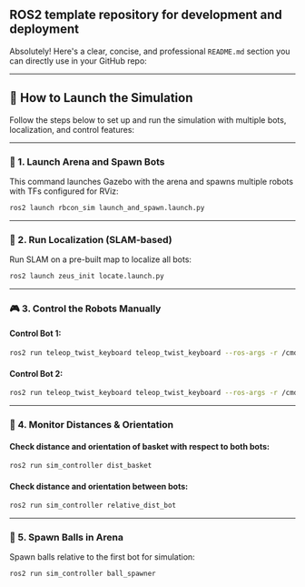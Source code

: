 
## ROS2 template repository for development and deployment

Absolutely! Here's a clear, concise, and professional `README.md` section you can directly use in your GitHub repo:

---

## 🚀 How to Launch the Simulation

Follow the steps below to set up and run the simulation with multiple bots, localization, and control features:

---

### 🔧 1. Launch Arena and Spawn Bots

This command launches Gazebo with the arena and spawns multiple robots with TFs configured for RViz:

```bash
ros2 launch rbcon_sim launch_and_spawn.launch.py
```

---

### 📍 2. Run Localization (SLAM-based)

Run SLAM on a pre-built map to localize all bots:

```bash
ros2 launch zeus_init locate.launch.py
```

---

### 🎮 3. Control the Robots Manually

#### Control Bot 1:
```bash
ros2 run teleop_twist_keyboard teleop_twist_keyboard --ros-args -r /cmd_vel:=/r1/cmd_vel
```

#### Control Bot 2:
```bash
ros2 run teleop_twist_keyboard teleop_twist_keyboard --ros-args -r /cmd_vel:=/r2/cmd_vel
```

---

### 📏 4. Monitor Distances & Orientation

#### Check distance and orientation of basket with respect to both bots:
```bash
ros2 run sim_controller dist_basket
```

#### Check distance and orientation between bots:
```bash
ros2 run sim_controller relative_dist_bot
```

---

### 🏀 5. Spawn Balls in Arena

Spawn balls relative to the first bot for simulation:

```bash
ros2 run sim_controller ball_spawner
```
